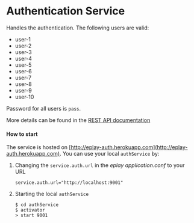 # Authentication Service
Handles the authentication. The following users are valid:
- user-1
- user-2
- user-3
- user-4
- user-5
- user-6
- user-7
- user-8
- user-9
- user-10

Password for all users is `pass`.

More details can be found in the [REST API documentation](http://eplay-auth.herokuapp.com)

#### How to start
The service is hosted on [http://eplay-auth.herokuapp.com](http://eplay-auth.herokuapp.com). You can use your local
`authService` by:

1. Changing the `service.auth.url` in the *eplay application.conf* to your URL
    ```
    service.auth.url="http://localhost:9001"
    ```

2. Starting the local `authService`
    ```
    $ cd authService
    $ activator
    > start 9001
    ```
